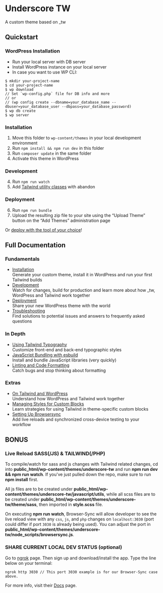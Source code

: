 Underscore TW
=============

A custom theme based on \_tw

## Quickstart

### WordPress Installation
- Run your local server with DB server
- Install WordPress instance on your local server
- In case you want to use WP CLI:
```
$ mkdir your-project-name
$ cd your-project-name
$ wp download
// Set `wp-config.php` file for DB info and more
// or
// (wp config create --dbname=your_database_name --dbuser=your_database_user --dbpass=your_database_password)
$ wp db create
$ wp server
``` 

### Installation

1. Move this folder to `wp-content/themes` in your local development environment
2. Run `npm install && npm run dev` in this folder
3. Run `composer update` in the same folder
4. Activate this theme in WordPress

### Development

4. Run `npm run watch`
5. Add [Tailwind utility classes](https://tailwindcss.com/docs/utility-first) with abandon

### Deployment

6. Run `npm run bundle`
7. Upload the resulting zip file to your site using the “Upload Theme” button on the “Add Themes” administration page

Or [deploy with the tool of your choice](https://underscoretw.com/docs/deployment/#h-other-deployment-options)!

## Full Documentation

### Fundamentals

* [Installation](https://underscoretw.com/docs/installation/)  
  Generate your custom theme, install it in WordPress and run your first Tailwind builds
* [Development](https://underscoretw.com/docs/development/)  
  Watch for changes, build for production and learn more about how _tw, WordPress and Tailwind work together
* [Deployment](https://underscoretw.com/docs/deployment/)  
  Share your new WordPress theme with the world
* [Troubleshooting](https://underscoretw.com/docs/troubleshooting/)  
  Find solutions to potential issues and answers to frequently asked questions

### In Depth

* [Using Tailwind Typography](https://underscoretw.com/docs/tailwind-typography/)  
  Customize front-end and back-end typographic styles
* [JavaScript Bundling with esbuild](https://underscoretw.com/docs/esbuild/)  
  Install and bundle JavaScript libraries (very quickly)
* [Linting and Code Formatting](https://underscoretw.com/docs/linting-code-formatting/)  
  Catch bugs and stop thinking about formatting

### Extras

* [On Tailwind and WordPress](https://underscoretw.com/docs/wordpress-tailwind/)  
  Understand how WordPress and Tailwind work together
* [Managing Styles for Custom Blocks](https://underscoretw.com/docs/custom-blocks/)  
  Learn strategies for using Tailwind in theme-specific custom blocks
* [Setting Up Browsersync](https://underscoretw.com/docs/browsersync/)  
  Add live reloads and synchronized cross-device testing to your workflow

## BONUS

### Live Reload SASS(/JS) & TAILWIND(/PHP)
To compile/watch for sass and js changes with Tailwind related changes, cd into **public_html/wp-content/themes/underscore-tw** and run **npm run dev && npm run watch**. If you've just pulled down the repo, make sure to run **npm install** first.

All js files are to be created under **public_html/wp-content/themes/underscore-tw/javascript/utils**, while all scss files are to be created under **public_html/wp-content/themes/underscore-tw/theme/sass**, then imported in **style.scss** file.

On executing **npm run watch**, Browser-Sync will allow developer to see the live reload view with any `css`, `js`, and `php` changes on `localhost:3030` (port could differ if port `3030` is already being used). You can adjust the port in **public_html/wp-content/themes/underscore-tw/node_scripts/browsersync.js**.

### SHARE CURRENT LOCAL DEV STATUS (optional)
Go to [ngrok](https://ngrok.com/) page. Then sign up and download/install the app. Type the line below on your terminal:
```
ngrok http 3030 // This port 3030 example is for our Browser-Sync case above.
```
For more info, visit their [Docs](https://ngrok.com/docs/getting-started) page.